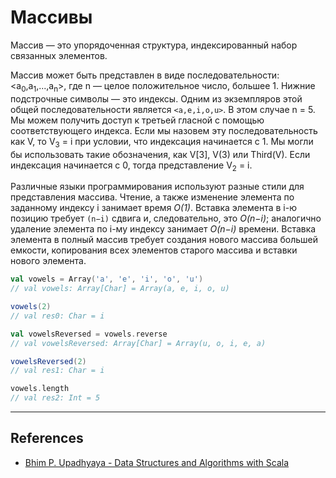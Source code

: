 # Массивы

Массив — это упорядоченная структура, индексированный набор связанных элементов.

Массив может быть представлен в виде последовательности: <a<sub>0</sub>,a<sub>1</sub>,...,a<sub>n</sub>>, 
где n — целое положительное число, большее 1. Нижние подстрочные символы — это индексы. 
Одним из экземпляров этой общей последовательности является `<a,e,i,o,u>`. В этом случае n = 5. 
Мы можем получить доступ к третьей гласной с помощью соответствующего индекса. 
Если мы назовем эту последовательность как V, то V<sub>3</sub> = i при условии, что индексация начинается с 1. 
Мы могли бы использовать такие обозначения, как V[3], V(3) или Third(V). 
Если индексация начинается с 0, тогда представление V<sub>2</sub> = i. 

Различные языки программирования используют разные стили для представления массива. 
Чтение, а также изменение элемента по заданному индексу i занимает время _O(1)_. 
Вставка элемента в i-ю позицию требует `(n−i)` сдвига и, следовательно, это _O(n−i)_; 
аналогично удаление элемента по i-му индексу занимает _O(n−i)_ времени. 
Вставка элемента в полный массив требует создания нового массива большей емкости, 
копирования всех элементов старого массива и вставки нового элемента.

```scala
val vowels = Array('a', 'e', 'i', 'o', 'u')
// val vowels: Array[Char] = Array(a, e, i, o, u)

vowels(2)
// val res0: Char = i

val vowelsReversed = vowels.reverse
// val vowelsReversed: Array[Char] = Array(u, o, i, e, a)

vowelsReversed(2)
// val res1: Char = i

vowels.length
// val res2: Int = 5
```


---

## References

- [Bhim P. Upadhyaya - Data Structures and Algorithms with Scala](https://link.springer.com/book/10.1007/978-3-030-12561-5)
